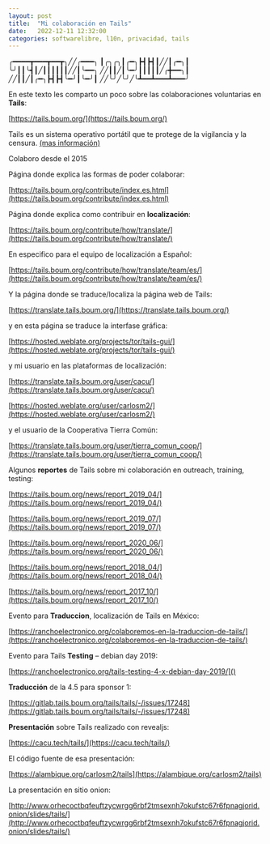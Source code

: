```yaml
---
layout: post
title:  "Mi colaboración en Tails"
date:   2022-12-11 12:32:00
categories: softwarelibre, l10n, privacidad, tails
---
```

╭━━━━┳━━━┳━━┳╮╱╱╭━━━╮
┃╭╮╭╮┃╭━╮┣┫┣┫┃╱╱┃╭━╮┃
╰╯┃┃╰┫┃╱┃┃┃┃┃┃╱╱┃╰━━╮
╱╱┃┃╱┃╰━╯┃┃┃┃┃╱╭╋━━╮┃
╱╱┃┃╱┃╭━╮┣┫┣┫╰━╯┃╰━╯┃
╱╱╰╯╱╰╯╱╰┻━━┻━━━┻━━━╯   

En este texto les comparto un poco sobre las colaboraciones voluntarias en **Tails**:

[https://tails.boum.org/](https://tails.boum.org/) 

Tails es un sistema operativo portátil que te protege de la vigilancia y la censura. [(mas información)](https://tails.boum.org/about/index.es.html)

Colaboro desde el 2015

Página donde explica las formas de poder colaborar:

[https://tails.boum.org/contribute/index.es.html](https://tails.boum.org/contribute/index.es.html)

Página donde explica como contribuir en **localización**:

[https://tails.boum.org/contribute/how/translate/](https://tails.boum.org/contribute/how/translate/)

En especifico para el equipo de localización a Español:

[https://tails.boum.org/contribute/how/translate/team/es/](https://tails.boum.org/contribute/how/translate/team/es/)

Y la página donde se traduce/localiza la página web de Tails:

[https://translate.tails.boum.org/](https://translate.tails.boum.org/)

y en esta página se traduce la interfase gráfica: 

[https://hosted.weblate.org/projects/tor/tails-gui/](https://hosted.weblate.org/projects/tor/tails-gui/)

y mi usuario en las plataformas de localización: 

[https://translate.tails.boum.org/user/cacu/](https://translate.tails.boum.org/user/cacu/)

[https://hosted.weblate.org/user/carlosm2/](https://hosted.weblate.org/user/carlosm2/)

y el usuario de la Cooperativa Tierra Común:

[https://translate.tails.boum.org/user/tierra_comun_coop/](https://translate.tails.boum.org/user/tierra_comun_coop/)

Algunos **reportes** de Tails sobre mi colaboración en outreach, training, testing:

[https://tails.boum.org/news/report_2019_04/](https://tails.boum.org/news/report_2019_04/)

[https://tails.boum.org/news/report_2019_07/](https://tails.boum.org/news/report_2019_07/)

[https://tails.boum.org/news/report_2020_06/](https://tails.boum.org/news/report_2020_06/)

[https://tails.boum.org/news/report_2018_04/](https://tails.boum.org/news/report_2018_04/)

[https://tails.boum.org/news/report_2017_10/](https://tails.boum.org/news/report_2017_10/)

Evento para **Traduccion**, localización de Tails en México:

[https://ranchoelectronico.org/colaboremos-en-la-traduccion-de-tails/](https://ranchoelectronico.org/colaboremos-en-la-traduccion-de-tails/)

Evento para Tails **Testing** – debian day 2019:

[https://ranchoelectronico.org/tails-testing-4-x-debian-day-2019/]()

**Traducción** de la 4.5 para sponsor 1:

[https://gitlab.tails.boum.org/tails/tails/-/issues/17248](https://gitlab.tails.boum.org/tails/tails/-/issues/17248)

**Presentación** sobre Tails realizado con revealjs:

[https://cacu.tech/tails/](https://cacu.tech/tails/)

El código fuente de esa presentación:

[https://alambique.org/carlosm2/tails](https://alambique.org/carlosm2/tails)

La presentación en sitio onion:

[http://www.orhecoctbqfeuftzycwrgg6rbf2tmsexnh7okufstc67r6fpnagjorid.onion/slides/tails/](http://www.orhecoctbqfeuftzycwrgg6rbf2tmsexnh7okufstc67r6fpnagjorid.onion/slides/tails/)

